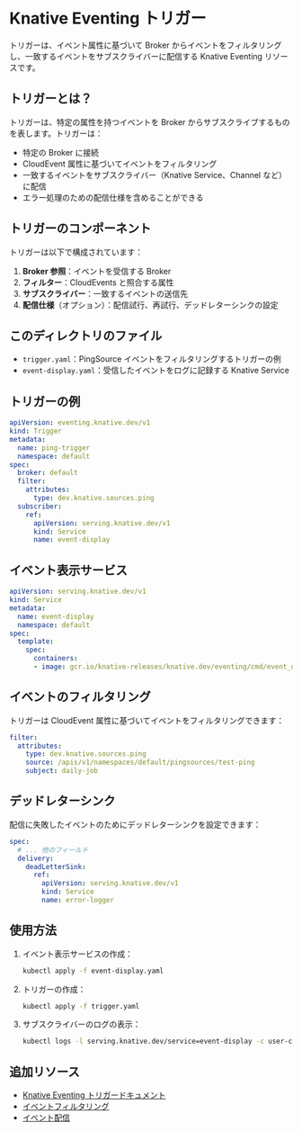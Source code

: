 # Knative Eventing トリガー

トリガーは、イベント属性に基づいて Broker からイベントをフィルタリングし、一致するイベントをサブスクライバーに配信する Knative Eventing リソースです。

## トリガーとは？

トリガーは、特定の属性を持つイベントを Broker からサブスクライブするものを表します。トリガーは：
- 特定の Broker に接続
- CloudEvent 属性に基づいてイベントをフィルタリング
- 一致するイベントをサブスクライバー（Knative Service、Channel など）に配信
- エラー処理のための配信仕様を含めることができる

## トリガーのコンポーネント

トリガーは以下で構成されています：

1. **Broker 参照**：イベントを受信する Broker
2. **フィルター**：CloudEvents と照合する属性
3. **サブスクライバー**：一致するイベントの送信先
4. **配信仕様**（オプション）：配信試行、再試行、デッドレターシンクの設定

## このディレクトリのファイル

- `trigger.yaml`：PingSource イベントをフィルタリングするトリガーの例
- `event-display.yaml`：受信したイベントをログに記録する Knative Service

## トリガーの例

```yaml
apiVersion: eventing.knative.dev/v1
kind: Trigger
metadata:
  name: ping-trigger
  namespace: default
spec:
  broker: default
  filter:
    attributes:
      type: dev.knative.sources.ping
  subscriber:
    ref:
      apiVersion: serving.knative.dev/v1
      kind: Service
      name: event-display
```

## イベント表示サービス

```yaml
apiVersion: serving.knative.dev/v1
kind: Service
metadata:
  name: event-display
  namespace: default
spec:
  template:
    spec:
      containers:
      - image: gcr.io/knative-releases/knative.dev/eventing/cmd/event_display
```

## イベントのフィルタリング

トリガーは CloudEvent 属性に基づいてイベントをフィルタリングできます：

```yaml
filter:
  attributes:
    type: dev.knative.sources.ping
    source: /apis/v1/namespaces/default/pingsources/test-ping
    subject: daily-job
```

## デッドレターシンク

配信に失敗したイベントのためにデッドレターシンクを設定できます：

```yaml
spec:
  # ... 他のフィールド
  delivery:
    deadLetterSink:
      ref:
        apiVersion: serving.knative.dev/v1
        kind: Service
        name: error-logger
```

## 使用方法

1. イベント表示サービスの作成：
   ```bash
   kubectl apply -f event-display.yaml
   ```

2. トリガーの作成：
   ```bash
   kubectl apply -f trigger.yaml
   ```

3. サブスクライバーのログの表示：
   ```bash
   kubectl logs -l serving.knative.dev/service=event-display -c user-container -f
   ```

## 追加リソース

- [Knative Eventing トリガードキュメント](https://knative.dev/docs/eventing/triggers/)
- [イベントフィルタリング](https://knative.dev/docs/eventing/event-filtering/)
- [イベント配信](https://knative.dev/docs/eventing/event-delivery/)
